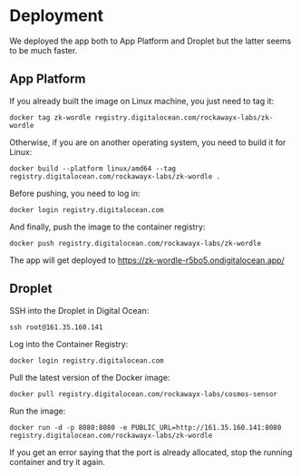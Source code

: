 # Deployment

We deployed the app both to App Platform and Droplet but the latter seems to be much faster.

## App Platform

If you already built the image on Linux machine, you just need to tag it:
```
docker tag zk-wordle registry.digitalocean.com/rockawayx-labs/zk-wordle
```
Otherwise, if you are on another operating system, you need to build it for Linux:
```
docker build --platform linux/amd64 --tag registry.digitalocean.com/rockawayx-labs/zk-wordle .
```
Before pushing, you need to log in:
```
docker login registry.digitalocean.com
```
And finally, push the image to the container registry:
```
docker push registry.digitalocean.com/rockawayx-labs/zk-wordle
```
The app will get deployed to https://zk-wordle-r5bo5.ondigitalocean.app/

## Droplet

SSH into the Droplet in Digital Ocean:
```
ssh root@161.35.160.141
```

Log into the Container Registry:
```
docker login registry.digitalocean.com
```

Pull the latest version of the Docker image:
```
docker pull registry.digitalocean.com/rockawayx-labs/cosmos-sensor
```

Run the image:
```
docker run -d -p 8080:8080 -e PUBLIC_URL=http://161.35.160.141:8080 registry.digitalocean.com/rockawayx-labs/zk-wordle
```

If you get an error saying that the port is already allocated, stop the running container and try it again.
